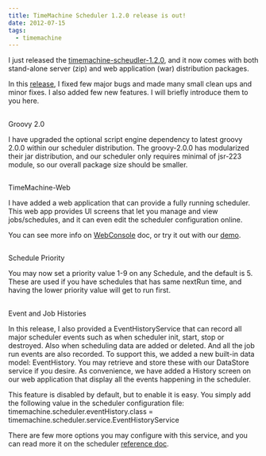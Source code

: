 ```yaml
---
title: TimeMachine Scheduler 1.2.0 release is out!
date: 2012-07-15
tags:
  - timemachine
---
```


I just released the [timemachine-scheudler-1.2.0](https://bitbucket.org/timemachine/scheduler/downloads), and it now comes with both stand-alone server (zip) and web application (war) distribution packages.

In this [release](https://bitbucket.org/timemachine/scheduler/wiki/ReleaseNotes), I fixed few major bugs and made many small clean ups and minor fixes. I also added few new features. I will briefly introduce them to you here.

## 
Groovy 2.0

I have upgraded the optional script engine dependency to latest groovy 2.0.0 within our scheduler distribution. The groovy-2.0.0 has modularized their jar distribution, and our scheduler only requires minimal of jsr-223 module, so our overall package size should be smaller.

## 
TimeMachine-Web

I have added a web application that can provide a fully running scheduler. This web app provides UI screens that let you manage and view jobs/schedules, and it can even edit the scheduler configuration online.

You can see more info on [WebConsole](https://bitbucket.org/timemachine/scheduler/wiki/WebConsole) doc, or try it out with our [demo](http://demos-tmscheduler.rhcloud.com/timemachine-web).

## 
Schedule Priority

You may now set a priority value 1-9 on any Schedule, and the default is 5. These are used if you have schedules that has same nextRun time, and having the lower priority value will get to run first.

## 
Event and Job Histories

In this release, I also provided a EventHistoryService that can record all major scheduler events such as when scheduler init, start, stop or destroyed. Also when scheduling data are added or deleted. And all the job run events are also recorded. To support this, we added a new built-in data model: EventHistory. You may retrieve and store these with our DataStore service if you desire. As convenience, we have added a History screen on our web application that display all the events happening in the scheduler.

This feature is disabled by default, but to enable it is easy. You simply add the following value in the scheduler configuration file:
timemachine.scheduler.eventHistory.class = timemachine.scheduler.service.EventHistoryService

There are few more options you may configure with this service, and you can read more it on the scheduler [reference doc](https://bitbucket.org/timemachine/scheduler/wiki/ReferenceManual).